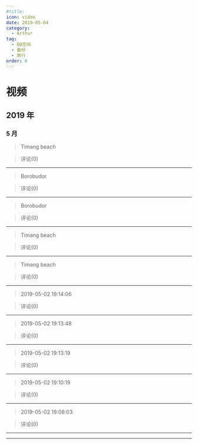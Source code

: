 ```yaml
---
#title:
icon: video
date: 2019-05-04
category:
  - Arthur
tag:
  - QQ空间
  - 备份
  - 旅行
order: 6
---
```


# 视频

## 2019 年

### 5 月

> Timang beach

<VidStack   src="http://ddns.4a1801.life:5244/d/NAS/Qzone/Videos/01_1097_81c79742f1634d40b1df8de02974dbbb.f0.mp4" />

> 评论(0)

---

> Borobudor

<VidStack   src="http://ddns.4a1801.life:5244/d/NAS/Qzone/Videos/02_1097_497e880f2dbb4d548a2d61ca2debdbbb.f0.mp4" />

> 评论(0)

---

> Borobudor

<VidStack   src="http://ddns.4a1801.life:5244/d/NAS/Qzone/Videos/03_1097_150e13a6250942a7b9b0a40764a3dbbb.f0.mp4" />

> 评论(0)

---

> Timang beach

<VidStack   src="http://ddns.4a1801.life:5244/d/NAS/Qzone/Videos/04_1097_207ad6a3af614d10b3c9a39350a2dbbb.f0.mp4" />

> 评论(0)

---

> Timang beach

<VidStack   src="http://ddns.4a1801.life:5244/d/NAS/Qzone/Videos/05_1097_3957ba5784ac405786991a3afccddbbb.f0.mp4" />

> 评论(0)

---

> 2019-05-02 19:14:06

<VidStack   src="http://ddns.4a1801.life:5244/d/NAS/Qzone/Videos/06_1097_2ca81c777e8649ebb16f1aa9c6bedbbb.f0.mp4" />

> 评论(0)

---

> 2019-05-02 19:13:48

<VidStack   src="http://ddns.4a1801.life:5244/d/NAS/Qzone/Videos/07_1097_644ea870d4fe4d1993c177f8fb9ddbbb.f0.mp4" />

> 评论(0)

---

> 2019-05-02 19:13:19

<VidStack   src="http://ddns.4a1801.life:5244/d/NAS/Qzone/Videos/08_1097_0d493e456e864ec38166745c5ce5dbbb.f0.mp4" />

> 评论(0)

---

> 2019-05-02 19:10:19

<VidStack   src="http://ddns.4a1801.life:5244/d/NAS/Qzone/Videos/09_1097_c84729125b4c4264bf09333ea339dbbb.f0.mp4" />

> 评论(0)

---

> 2019-05-02 19:08:03

<VidStack   src="http://ddns.4a1801.life:5244/d/NAS/Qzone/Videos/10_1097_359120c23aef43a5a7ab1e024642dbbb.f0.mp4" />

> 评论(0)

---

---
